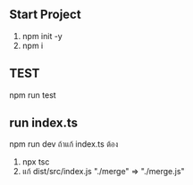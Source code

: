 ## Start Project
1) npm init -y
2) npm i


## TEST
npm run test 

## run index.ts
npm run dev 
ถ้าแก้ index.ts ต้อง
1) npx tsc
2) แก้ dist/src/index.js "./merge" => "./merge.js"